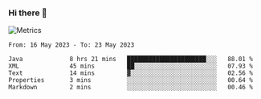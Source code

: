 ### Hi there 👋

![Metrics](https://github.com/radoapx/radoapx/blob/main/github-metrics.svg)

<!--START_SECTION:waka-->

```text
From: 16 May 2023 - To: 23 May 2023

Java             8 hrs 21 mins   ██████████████████████░░░   88.01 %
XML              45 mins         ██░░░░░░░░░░░░░░░░░░░░░░░   07.93 %
Text             14 mins         ▓░░░░░░░░░░░░░░░░░░░░░░░░   02.56 %
Properties       3 mins          ░░░░░░░░░░░░░░░░░░░░░░░░░   00.64 %
Markdown         2 mins          ░░░░░░░░░░░░░░░░░░░░░░░░░   00.46 %
```

<!--END_SECTION:waka-->

<!--
**radoapx/radoapx** is a ✨ _special_ ✨ repository because its `README.md` (this file) appears on your GitHub profile.

Here are some ideas to get you started:

- 🔭 I’m currently working on ...
- 🌱 I’m currently learning ...
- 👯 I’m looking to collaborate on ...
- 🤔 I’m looking for help with ...
- 💬 Ask me about ...
- 📫 How to reach me: ...
- 😄 Pronouns: ...
- ⚡ Fun fact: ...
-->
